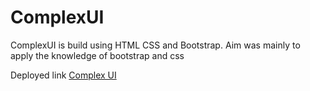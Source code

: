 # ComplexUI

ComplexUI is build using HTML CSS and Bootstrap. Aim was mainly to apply the knowledge of bootstrap and css

Deployed link [Complex UI](https://rucha-kulkarni.github.io/ComplexUI/)

